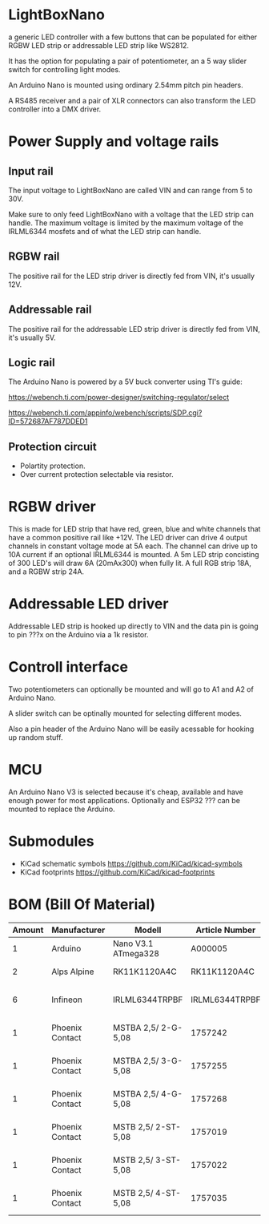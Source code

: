 # LightBoxNano
a generic LED controller with a few buttons that can be populated for either RGBW LED strip or addressable LED strip like WS2812.

It has the option for populating a pair of potentiometer, an a 5 way slider switch for controlling light modes.

An Arduino Nano is mounted using ordinary 2.54mm pitch pin headers.

A RS485 receiver and a pair of XLR connectors can also transform the LED controller into a DMX driver.

# Power Supply and voltage rails
## Input rail
The input voltage to LightBoxNano are called VIN and can range from 5 to 30V.

Make sure to only feed LightBoxNano with a voltage that the LED strip can handle. The maximum voltage is limited by the maximum voltage of the IRLML6344 mosfets and of what the LED strip can handle.

## RGBW rail
The positive rail for the LED strip driver is directly fed from VIN, it's usually 12V.

## Addressable rail
The positive rail for the addressable LED strip driver is directly fed from VIN, it's usually 5V.

## Logic rail
The Arduino Nano is powered by a 5V buck converter using TI's guide:

https://webench.ti.com/power-designer/switching-regulator/select

https://webench.ti.com/appinfo/webench/scripts/SDP.cgi?ID=572687AF787DDED1

## Protection circuit
* Polartity protection.
* Over current protection selectable via resistor.

# RGBW driver
This is made for LED strip that have red, green, blue and white channels that have a common positive rail like +12V.
The LED driver can drive 4 output channels in constant voltage mode at 5A each. The channel can drive up to 10A current if an optional IRLML6344 is mounted.
A 5m LED strip concisting of 300 LED's will draw 6A (20mAx300) when fully lit. A full RGB strip 18A, and a RGBW strip 24A.

# Addressable LED driver
Addressable LED strip is hooked up directly to VIN and the data pin is going to pin ???x on the Arduino via a 1k resistor.

# Controll interface
Two potentiometers can optionally be mounted and will go to A1 and A2 of Arduino Nano.

A slider switch can be optinally mounted for selecting different modes.

Also a pin header of the Arduino Nano will be easily acessable for hooking up random stuff.

# MCU
An Arduino Nano V3 is selected because it's cheap, available and have enough power for most applications.
Optionally and ESP32 ??? can be mounted to replace the Arduino.

# Submodules
* KiCad schematic symbols https://github.com/KiCad/kicad-symbols
* KiCad footprints https://github.com/KiCad/kicad-footprints

# BOM (Bill Of Material)
| Amount	| Manufacturer		| Modell				| Article Number	| Description				| URL																								|
| --------- | ----------------- | --------------------- | ----------------- | ------------------------- | ------------------------------------------------------------------------------------------------- |
| 1			| Arduino			| Nano V3.1 ATmega328	| A000005			| Arduino Nano 3			| https://se.farnell.com/arduino-org/a000005/arduino-nano-utv-rd-kort/dp/1848691					|
| 2			| Alps Alpine		| RK11K1120A4C			| RK11K1120A4C		| 10k Log Pot				| https://se.farnell.com/alps/rk11k1120a4c/potentiometer-10-ka/dp/1191744							|
| 6			| Infineon			| IRLML6344TRPBF		| IRLML6344TRPBF	| N-Ch Mosfet 5A SOT-23		| https://se.farnell.com/infineon/irlml6344trpbf/mosfet-n-kan-30v-5a-sot23/dp/1857299RL				|
| 1			| Phoenix Contact	| MSTBA 2,5/ 2-G-5,08	| 1757242			| Connector Male 2 pin		| https://se.farnell.com/phoenix-contact/1757242/header-right-angle-5-08mm-2way/dp/3705171			|
| 1			| Phoenix Contact	| MSTBA 2,5/ 3-G-5,08	| 1757255			| Connector Male 3 pin		| https://se.farnell.com/phoenix-contact/1757255/connector-header-tht-ra-5-08mm/dp/3705183			|
| 1			| Phoenix Contact	| MSTBA 2,5/ 4-G-5,08	| 1757268			| Connector Male 4 pin		| https://se.farnell.com/phoenix-contact/1757268/connector-header-tht-ra-5-08mm/dp/3705195			|
| 1			| Phoenix Contact	| MSTB 2,5/ 2-ST-5,08	| 1757019			| Connector Female 2 pin	| https://se.farnell.com/phoenix-contact/1757019/terminal-block-pluggable-2pos/dp/3705353			|
| 1			| Phoenix Contact	| MSTB 2,5/ 3-ST-5,08	| 1757022			| Connector Female 3 pin	| https://se.farnell.com/phoenix-contact/mstb2-5-3-st-5-08/terminal-block-pluggable-3pos/dp/3705365	|
| 1			| Phoenix Contact	| MSTB 2,5/ 4-ST-5,08	| 1757035			| Connector Female 4 pin	| https://se.farnell.com/phoenix-contact/1757035/terminal-block-pluggable-4pos/dp/3705377			|


